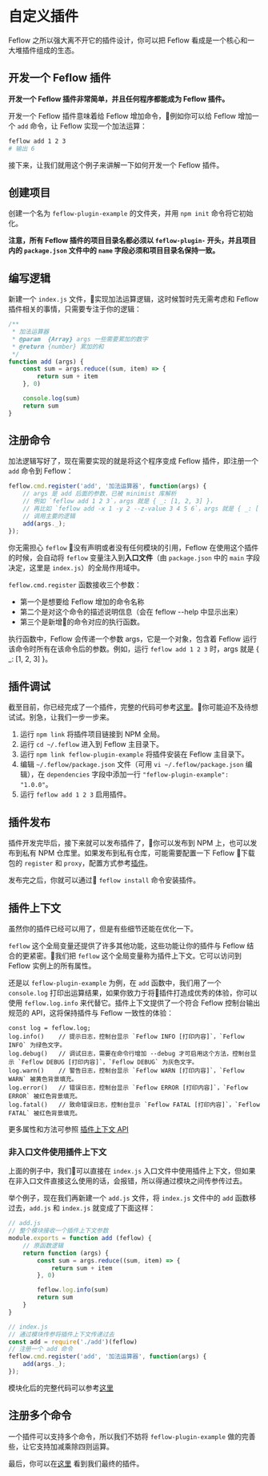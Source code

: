 # 自定义插件

Feflow 之所以强大离不开它的插件设计，你可以把 Feflow 看成是一个核心和一大堆插件组成的生态。

## 开发一个 Feflow 插件

**开发一个 Feflow 插件非常简单，并且任何程序都能成为 Feflow 插件。**

开发一个 Feflow 插件意味着给 Feflow 增加命令，例如你可以给 Feflow 增加一个 `add` 命令，让 Feflow 实现一个加法运算：

```sh
feflow add 1 2 3
# 输出 6
```

接下来，让我们就用这个例子来讲解一下如何开发一个 Feflow 插件。

## 创建项目

创建一个名为 `feflow-plugin-example` 的文件夹，并用 `npm init` 命令将它初始化。

**注意，所有 Feflow 插件的项目目录名都必须以 `feflow-plugin-` 开头，并且项目内的 `package.json` 文件中的 `name` 字段必须和项目目录名保持一致。**

## 编写逻辑

新建一个 `index.js` 文件，实现加法运算逻辑，这时候暂时先无需考虑和 Feflow 插件相关的事情，只需要专注于你的逻辑：

```js
/**
 * 加法运算器
 * @param  {Array} args 一些需要累加的数字
 * @return {number} 累加的和
 */
function add (args) {
    const sum = args.reduce((sum, item) => {
        return sum + item
    }, 0)

    console.log(sum)
    return sum
}
```

## 注册命令

加法逻辑写好了，现在需要实现的就是将这个程序变成 Feflow 插件，即注册一个 `add` 命令到 Feflow：

```js
feflow.cmd.register('add', '加法运算器', function(args) {
    // args 是 add 后面的参数，已被 minimist 库解析
    // 例如 `feflow add 1 2 3`，args 就是 { _: [1, 2, 3] }，
    // 再比如 `feflow add -x 1 -y 2 --z-value 3 4 5 6`，args 就是 { _: [ 4, 5, 6 ], x: 1, y: 2, 'z-value': 3 }
    // 调用主要的逻辑
    add(args._);
});
```

你无需担心 `feflow` 没有声明或者没有任何模块的引用，Feflow 在使用这个插件的时候，会自动将 `feflow` 变量注入到**入口文件**（由  `package.json` 中的 `main` 字段决定，这里是 `index.js`）的全局作用域中。

`feflow.cmd.register` 函数接收三个参数：

* 第一个是想要给 Feflow 增加的命令名称
* 第二个是对这个命令的描述说明信息（会在 feflow --help 中显示出来）
* 第三个是新增的命令对应的执行函数。

执行函数中，Feflow 会传递一个参数 args，它是一个对象，包含着 Feflow 运行该命令时所有在该命令后的参数。例如，运行 `feflow add 1 2 3` 时，args 就是 { _: [1, 2, 3] }。

## 插件调试

截至目前，你已经完成了一个插件，完整的代码可参考[这里](https://github.com/feflow/feflow-plugin-example/tree/e21b0b5c5f5b860e78e5d914f4ce4ccf366eee8d)。你可能迫不及待想试试。别急，让我们一步一步来。

1. 运行 `npm link` 将插件项目链接到 NPM 全局。
1. 运行 `cd ~/.feflow` 进入到 Feflow 主目录下。
1. 运行 `npm link feflow-plugin-example` 将插件安装在 Feflow 主目录下。
1. 编辑 `~/.feflow/package.json` 文件（可用 `vi ~/.feflow/package.json` 编辑），在 `dependencies` 字段中添加一行 `"feflow-plugin-example": "1.0.0"`。
1. 运行 `feflow add 1 2 3` 启用插件。

## 插件发布

插件开发完毕后，接下来就可以发布插件了，你可以发布到 NPM 上，也可以发布到私有 NPM 仓库里。如果发布到私有仓库，可能需要配置一下 Feflow 下载包的 `register` 和 `proxy`，配置方式参考[插件](./base-plugins-inner#全局配置插件)。

发布完之后，你就可以通过 `feflow install` 命令安装插件。

## 插件上下文

虽然你的插件已经可以用了，但是有些细节还能在优化一下。

`feflow` 这个全局变量还提供了许多其他功能，这些功能让你的插件与 Feflow 结合的更紧密。我们把 `feflow` 这个全局变量称为插件上下文。它可以访问到 Feflow 实例上的所有属性。

还是以 `feflow-plugin-example` 为例，在 `add` 函数中，我们用了一个 `console.log` 打印出运算结果，如果你致力于将插件打造成优秀的体验，你可以使用 `feflow.log.info` 来代替它。插件上下文提供了一个符合 Feflow 控制台输出规范的 API，这将保持插件与 Feflow 一致性的体验：

```
const log = feflow.log;
log.info()    // 提示日志，控制台显示 `Feflow INFO [打印内容]`，`Feflow INFO` 为绿色文字。
log.debug()   // 调试日志，需要在命令行增加 --debug 才可启用这个方法，控制台显示 `Feflow DEBUG [打印内容]`，`Feflow DEBUG` 为灰色文字。
log.warn()    // 警告日志，控制台显示 `Feflow WARN [打印内容]`，`Feflow WARN` 被黄色背景填充。
log.error()   // 错误日志，控制台显示 `Feflow ERROR [打印内容]`，`Feflow ERROR` 被红色背景填充。
log.fatal()   // 致命错误日志，控制台显示 `Feflow FATAL [打印内容]`，`Feflow FATAL` 被红色背景填充。
```

更多属性和方法可参照 [插件上下文 API](./advance-plugins-context.md)

### 非入口文件使用插件上下文

上面的例子中，我们可以直接在 `index.js` 入口文件中使用插件上下文，但如果在非入口文件直接这么使用的话，会报错，所以得通过模块之间传参传过去。

举个例子，现在我们再新建一个 `add.js` 文件，将 `index.js` 文件中的 `add` 函数移过去，`add.js` 和 `index.js` 就变成了下面这样：

```js
// add.js
// 整个模块接收一个插件上下文参数
module.exports = function add (feflow) {
    // 原函数逻辑
    return function (args) {
        const sum = args.reduce((sum, item) => {
            return sum + item
        }, 0)

        feflow.log.info(sum)
        return sum
    }
}

// index.js
// 通过模块传参将插件上下文传递过去
const add = require('./add')(feflow)
// 注册一个 add 命令
feflow.cmd.register('add', '加法运算器', function(args) {
    add(args._);
});
```

模块化后的完整代码可以参考[这里](https://github.com/feflow/feflow-plugin-example/tree/36127e14a6bc7ea0cd696a35f4b59255349d19bc)

## 注册多个命令

一个插件可以支持多个命令，所以我们不妨将 `feflow-plugin-example` 做的完善些，让它支持加减乘除四则运算。

最后，你可以在[这里](https://github.com/feflow/feflow-plugin-example) 看到我们最终的插件。
